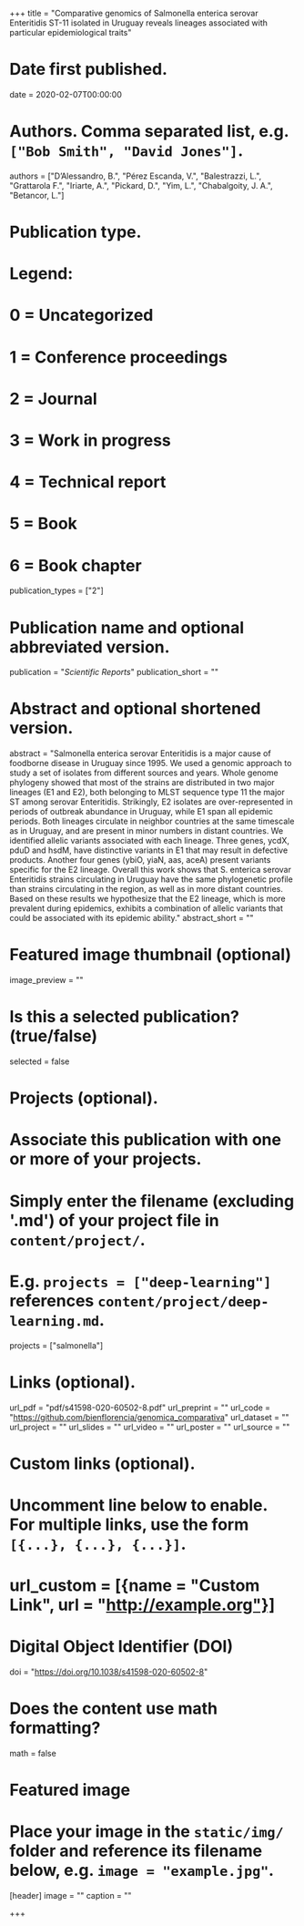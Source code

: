 +++
title = "Comparative genomics of Salmonella enterica serovar Enteritidis ST-11 isolated in Uruguay reveals lineages associated with particular epidemiological traits"

# Date first published.
date = 2020-02-07T00:00:00

# Authors. Comma separated list, e.g. `["Bob Smith", "David Jones"]`.
authors = ["D’Alessandro, B.", "Pérez Escanda, V.", "Balestrazzi, L.", "Grattarola F.", "Iriarte, A.", "Pickard, D.", "Yim, L.", "Chabalgoity, J. A.", "Betancor, L."]

# Publication type.
# Legend:
# 0 = Uncategorized
# 1 = Conference proceedings
# 2 = Journal
# 3 = Work in progress
# 4 = Technical report
# 5 = Book
# 6 = Book chapter
publication_types = ["2"]

# Publication name and optional abbreviated version.
publication = "*Scientific Reports*"
publication_short = ""

# Abstract and optional shortened version.
abstract = "Salmonella enterica serovar Enteritidis is a major cause of foodborne disease in Uruguay since 1995. We used a genomic approach to study a set of isolates from different sources and years. Whole genome phylogeny showed that most of the strains are distributed in two major lineages (E1 and E2), both belonging to MLST sequence type 11 the major ST among serovar Enteritidis. Strikingly, E2 isolates are over-represented in periods of outbreak abundance in Uruguay, while E1 span all epidemic periods. Both lineages circulate in neighbor countries at the same timescale as in Uruguay, and are present in minor numbers in distant countries. We identified allelic variants associated with each lineage. Three genes, ycdX, pduD and hsdM, have distinctive variants in E1 that may result in defective products. Another four genes (ybiO, yiaN, aas, aceA) present variants specific for the E2 lineage. Overall this work shows that S. enterica serovar Enteritidis strains circulating in Uruguay have the same phylogenetic profile than strains circulating in the region, as well as in more distant countries. Based on these results we hypothesize that the E2 lineage, which is more prevalent during epidemics, exhibits a combination of allelic variants that could be associated with its epidemic ability."
abstract_short = ""

# Featured image thumbnail (optional)
image_preview = ""

# Is this a selected publication? (true/false)
selected = false

# Projects (optional).
#   Associate this publication with one or more of your projects.
#   Simply enter the filename (excluding '.md') of your project file in `content/project/`.
#   E.g. `projects = ["deep-learning"]` references `content/project/deep-learning.md`.
projects = ["salmonella"]

# Links (optional).
url_pdf = "pdf/s41598-020-60502-8.pdf"
url_preprint = ""
url_code = "https://github.com/bienflorencia/genomica_comparativa"
url_dataset = ""
url_project = ""
url_slides = ""
url_video = ""
url_poster = ""
url_source = ""

# Custom links (optional).
#   Uncomment line below to enable. For multiple links, use the form `[{...}, {...}, {...}]`.
# url_custom = [{name = "Custom Link", url = "http://example.org"}]

# Digital Object Identifier (DOI)
doi = "https://doi.org/10.1038/s41598-020-60502-8"

# Does the content use math formatting?
math = false

# Featured image
# Place your image in the `static/img/` folder and reference its filename below, e.g. `image = "example.jpg"`.
[header]
image = ""
caption = ""

+++
